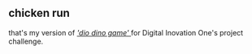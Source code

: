 ## chicken run

that's my version of [_'dio dino game'_ ](https://github.com/celso-henrique/dio-dino-game) for Digital Inovation One's project challenge.
